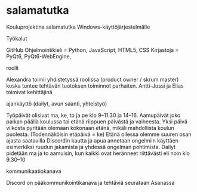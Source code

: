 # salamatutka
Kouluprojektina salamatutka Windows-käyttöjärjestelmälle


Työkalut

GitHub
Ohjelmointikieli = Python, JavaScript, HTML5, CSS
Kirjastoja = PyQt6, PyQt6-WebEngine, 


roolit

Alexandra toimii yhdistetyssä roolissa (product owner / skrum master) koska tuntee tehtävän tuotoksen toiminnot parhaiten.
Antti-Jussi ja Elias toimivat kehittäjinä


ajankäyttö (dailyt, avun saanti, yhteistyö)

Työpäivät olisivat ma, ke, to ja pe klo 9–11.30 ja 14–16. Aamupäivät joko paikan päällä koulussa tai etänä riippuen päivästä ja  vaiheesta. 
Yksi päivä viikosta pyritään olemaan kokonaan etänä, mikäli mahdollista koulun puolesta. (Todennäköisin etäpäivä = ke)
Etänä ollessa olemme suuren osan ajasta saatavilla Discordin kautta ja apua annetaan ongelmiin käyttäen esimerkiksi ruudun jakamista ja yhdessä ongelman pohtimista.
Dailyt pidetään ma ja to aamuisin, kun kaikki ovat heränneet riittävästi eli noin klo 9.30–10


kommunikaatiokanava

Discord on pääkommunikointikanava ja tehtäviä seurataan Asanassa
